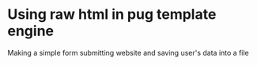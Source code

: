 # Using raw html in  pug template engine
Making a simple form submitting website and saving user's data into a file

